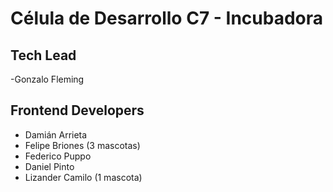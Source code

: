 # Célula de Desarrollo C7 - Incubadora

## Tech Lead
-Gonzalo Fleming

## Frontend Developers
- Damián Arrieta
- Felipe Briones (3 mascotas)
- Federico Puppo
- Daniel Pinto 
- Lizander Camilo (1 mascota)
